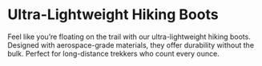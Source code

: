 # Ultra-Lightweight Hiking Boots

Feel like you’re floating on the trail with our ultra-lightweight hiking boots.
Designed with aerospace-grade materials, they offer durability without the bulk.
Perfect for long-distance trekkers who count every ounce.
